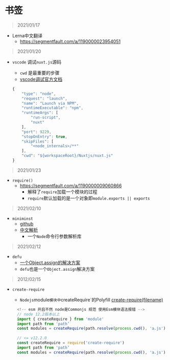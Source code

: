 # 书签

> 2021/01/17

+ Lerna中文翻译
  + <https://segmentfault.com/a/1190000023954051>

>2021/01/20

+ `vscode` 调试`nuxt.js`源码
  + `cwd` 是最重要的步骤
  + [vscode调试官方文档](https://github.com/nuxt/nuxtjs.org/blob/master/content/en/_archives/guide/contribution-guide.md)

  ```js
  {
      "type": "node",
      "request": "launch",
      "name": "Launch via NPM",
      "runtimeExecutable": "npm",
      "runtimeArgs": [
          "run-script",
          "nuxt"
      ],
      "port": 9229,
      "stopOnEntry": true,
      "skipFiles": [
          "<node_internals>/**"
      ],
      "cwd": "${workspaceRoot}/Nuxtjs/nuxt.js"
  }
  ```

>2021/01/23

+ `require()`
  + <https://segmentfault.com/a/1190000009060866>
    + 解释了`require`加载一个模块的过程
    + `require`默认加载的是一个对象即`module.exports || exports`

> 2021/02/10

+ `miniminst`
  + [github](https://www.npmjs.com/package/minimist)
  + [中文解析](https://jarvys.github.io/2014/06/01/minimist-js/)
    + 一个`Node`命令行参数解析库

>2021/02/12

+ `defu`
  + [一个Object.assign的解决方案](https://www.lodashjs.com/docs/lodash.defaultsDeep)
  + `defu`也是一个`Object.assign`解决方案

> 2012/02/15

+ `create-require`
  + `Nodejs`module`模块中`createRequire`的Polyfill [create-require(filename)](https://www.npmjs.com/package/create-require)
  
  ```js
    <!-- esm 开启不然 node是Commonjs 规范 使用Esm模块语法报错 -->
    // node 12.2版本以上
    import { createRequire } from 'module'
    import path from 'path’
    const modules = createRequire(path.resolve(process.cwd(), 'a.js')) // 根目录下面有一个a.js
    
    // <= v12.2.0
    const createRequire = require('create-require')
    import path from 'path’
    const modules = createRequire(path.resolve(process.cwd(), 'a.js')) // 根目录下面有一个a.js
  ```
